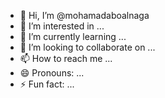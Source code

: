 - 👋 Hi, I’m @mohamadaboalnaga
- 👀 I’m interested in ...
- 🌱 I’m currently learning ...
- 💞️ I’m looking to collaborate on ...
- 📫 How to reach me ...
- 😄 Pronouns: ...
- ⚡ Fun fact: ...

<!---
mohamadaboalnaga/mohamadaboalnaga is a ✨ special ✨ repository because its `README.md` (this file) appears on your GitHub profile.
You can click the Preview link to take a look at your changes.
--->
